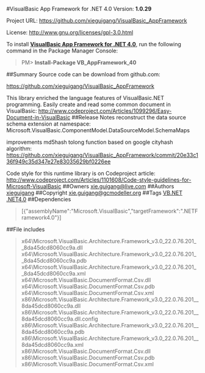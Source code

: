 #VisualBasic App Framework for .NET 4.0
Version: **1.0.29**

Project URL: https://github.com/xieguigang/VisualBasic_AppFramework

License: http://www.gnu.org/licenses/gpl-3.0.html

To install **[VisualBasic App Framework for .NET 4.0](https://www.nuget.org/packages/VB_AppFramework_40/)**, run the following command in the Package Manager Console:
> PM>  **Install-Package VB_AppFramework_40**


##Summary
Source code can be download from github.com:

https://github.com/xieguigang/VisualBasic_AppFramework

This library enriched the language features of VisualBasic.NET programming.
Easily create and read some common document in VisualBasic: http://www.codeproject.com/Articles/1099296/Easy-Document-in-VisualBasic
##Release Notes
reconstruct the data source schema extension at namespace: Microsoft.VisualBasic.ComponentModel.DataSourceModel.SchemaMaps

improvements md5hash tolong function based on google cityhash algorithm: 
https://github.com/xieguigang/VisualBasic_AppFramework/commit/20e33c136f949c35d347e27e83035629bf0226ee

Code style for this runtime library is on Codeproject article: http://www.codeproject.com/Articles/1101608/Code-style-guidelines-for-Microsoft-VisualBasic
##Owners
xie.guigang@live.com
##Authors
[xieguigang](https://www.nuget.org/profiles/xieguigang)
##Copyright
xie.guigang@gcmodeller.org
##Tags
[VB.NET](https://www.nuget.org/packages?q=Tags%3A"VB.NET") [.NET4.0](https://www.nuget.org/packages?q=Tags%3A".NET4.0")
##Dependencies
>[{"assemblyName":"Microsoft.VisualBasic","targetFramework":".NETFramework4.0"}]


##File includes
> x64\Microsoft.VisualBasic.Architecture.Framework_v3.0_22.0.76.201__8da45dcd8060cc9a.dll<br />
> x64\Microsoft.VisualBasic.Architecture.Framework_v3.0_22.0.76.201__8da45dcd8060cc9a.pdb<br />
> x64\Microsoft.VisualBasic.Architecture.Framework_v3.0_22.0.76.201__8da45dcd8060cc9a.xml<br />
> x64\Microsoft.VisualBasic.DocumentFormat.Csv.dll<br />
> x64\Microsoft.VisualBasic.DocumentFormat.Csv.pdb<br />
> x64\Microsoft.VisualBasic.DocumentFormat.Csv.xml<br />
> x86\Microsoft.VisualBasic.Architecture.Framework_v3.0_22.0.76.201__8da45dcd8060cc9a.dll<br />
> x86\Microsoft.VisualBasic.Architecture.Framework_v3.0_22.0.76.201__8da45dcd8060cc9a.dll.config<br />
> x86\Microsoft.VisualBasic.Architecture.Framework_v3.0_22.0.76.201__8da45dcd8060cc9a.pdb<br />
> x86\Microsoft.VisualBasic.Architecture.Framework_v3.0_22.0.76.201__8da45dcd8060cc9a.xml<br />
> x86\Microsoft.VisualBasic.DocumentFormat.Csv.dll<br />
> x86\Microsoft.VisualBasic.DocumentFormat.Csv.pdb<br />
> x86\Microsoft.VisualBasic.DocumentFormat.Csv.xml<br />
